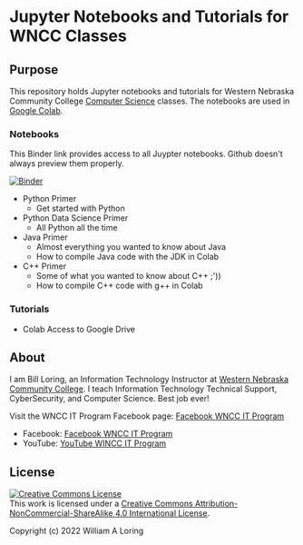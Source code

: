 # Jupyter Notebooks and Tutorials for WNCC Classes

## Purpose

This repository holds Jupyter notebooks and tutorials for Western Nebraska Community College [Computer Science](https://www.wncc.edu/academics/programs-of-study/computer-sciences) classes. The notebooks are used in [Google Colab](https://colab.research.google.com/).

### Notebooks

This Binder link provides access to all Juypter notebooks. Github doesn't always preview them properly.

[![Binder](https://mybinder.org/badge_logo.svg)](https://mybinder.org/v2/gh/itinstructor/JupyterNotebooks/main)

- Python Primer
    - Get started with Python
- Python Data Science Primer
    - All Python all the time
- Java Primer
    - Almost everything you wanted to know about Java
    - How to compile Java code with the JDK in Colab
- C++ Primer
    - Some of what you wanted to know about C++ ;'))
    - How to compile C++ code with g++ in Colab

### Tutorials

- Colab Access to Google Drive

## About

I am Bill Loring, an Information Technology Instructor at [Western Nebraska Community College](http://www.wncc.edu). I teach Information Technology Technical Support, CyberSecurity, and Computer Science. Best job ever!

Visit the WNCC IT Program Facebook page: [Facebook WNCC IT Program](https://www.facebook.com/wnccitprogram/)

- Facebook: [Facebook WNCC IT Program](https://www.facebook.com/wnccitprogram/)
- YouTube: [YouTube WINCC IT Program](https://www.youtube.com/@williamloringitinstructor)

## License

<a rel="license" href="http://creativecommons.org/licenses/by-nc-sa/4.0/"><img alt="Creative Commons License" style="border-width:0" src="https://i.creativecommons.org/l/by-nc-sa/4.0/88x31.png" /></a><br />This work is licensed under a <a rel="license" href="http://creativecommons.org/licenses/by-nc-sa/4.0/">Creative Commons Attribution-NonCommercial-ShareAlike 4.0 International License</a>.

Copyright (c) 2022 William A Loring
